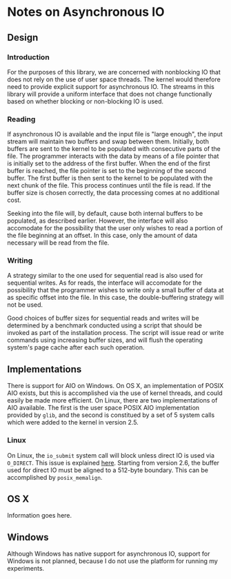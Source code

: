 # Notes on Asynchronous IO

## Design

### Introduction

For the purposes of this library, we are concerned with nonblocking IO that does
not rely on the use of user space threads. The kernel would therefore need to
provide explicit support for asynchronous IO. The streams in this library will
provide a uniform interface that does not change functionally based on whether
blocking or non-blocking IO is used.

### Reading

If asynchronous IO is available and the input file is "large enough", the input
stream will maintain two buffers and swap between them. Initially, both buffers
are sent to the kernel to be populated with consecutive parts of the file. The
programmer interacts with the data by means of a file pointer that is initially
set to the address of the first buffer. When the end of the first buffer is
reached, the file pointer is set to the beginning of the second buffer. The
first buffer is then sent to the kernel to be populated with the next chunk of
the file. This process continues until the file is read. If the buffer size is
chosen correctly, the data processing comes at no additional cost.

Seeking into the file will, by default, cause both internal buffers to be
populated, as described earlier. However, the interface will also accomodate for
the possibility that the user only wishes to read a portion of the file
beginning at an offset. In this case, only the amount of data necessary will be
read from the file.

### Writing

A strategy similar to the one used for sequential read is also used for
sequential writes. As for reads, the interface will accomodate for the
possibility that the programmer wishes to write only a small buffer of data at
as specific offset into the file. In this case, the double-buffering strategy
will not be used.

Good choices of buffer sizes for sequential reads and writes will be determined
by a benchmark conducted using a script that should be invoked as part of the
installation process. The script will issue read or write commands using
increasing buffer sizes, and will flush the operating system's page cache after
each such operation.

## Implementations

There is support for AIO on Windows. On OS X, an implementation of POSIX AIO
exists, but this is accomplished via the use of kernel threads, and could easily
be made more efficient. On Linux, there are two implementations of AIO
available. The first is the user space POSIX AIO implementation provided by
`glib`, and the second is constitued by a set of 5 system calls which were added
to the kernel in version 2.5.

### Linux

On Linux, the `io_submit` system call will block unless direct IO is used via
`O_DIRECT`. This issue is explained [here][io_submit_blocks]. Starting from
version 2.6, the buffer used for direct IO must be aligned to a 512-byte
boundary. This can be accomplished by `posix_memalign`.

## OS X

Information goes here.

## Windows

Although Windows has native support for asynchronous IO, support for Windows is
not planned, because I do not use the platform for running my experiments.

[linux_aio_explained]: http://www.fsl.cs.sunysb.edu/~vass/linux-aio.txt "Linux
Asynchronous I/O Explained"
[aio_user_guide]: http://code.google.com/p/kernel/wiki/AIOUserGuide "AIO User
Guide"
[io_submit_blocks]:
http://comments.gmane.org/gmane.linux.kernel.aio.general/3024 "io_submit Blocks"
[linux_aio_example]: http://www.xmailserver.org/eventfd-aio-test.c "Linux AIO
Example"
[aio_on_osx]:
http://stackoverflow.com/questions/4665618/aio-read-from-file-error-on-os-x "AIO
on OS X"
